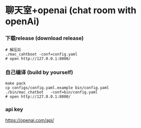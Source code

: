 # 聊天室+openai (chat room with openAi)

### 下载release (download release)
```
# 解压后
./mac_cahtboot -conf=config.yaml
# open http://127.0.0.1:8000/
```

### 自己编译 (build by yourself)
```
make pack
cp configs/config.yaml.example bin/config.yaml 
./bin/mac_chatbot   -conf=bin/config.yaml 
# open http://127.0.0.1:8000/
```

### api key

https://openai.com/api/
